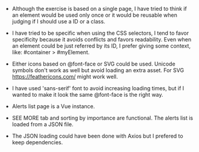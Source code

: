 * Although the exercise is based on a single page, I have tried to think if an element would be used only once or it would be reusable when judging if I should use a ID or a class.

* I have tried to be specific when using the CSS selectors, I tend to favor specificity because it avoids conflicts and favors readability. Even when an element could be just referred by its ID, I prefer giving some context,  like: #container > #myElement.

* Either icons based on @font-face or SVG could be used. Unicode symbols don't work as well but avoid loading an extra asset. For SVG https://feathericons.com/ might work well.

* I have used 'sans-serif' font to avoid increasing loading times, but if I wanted to make it look the same @font-face is the right way.

* Alerts list page is a Vue instance.

* SEE MORE tab and sorting by importance are functional. The alerts list is loaded from a JSON file.

* The JSON loading could have been done with Axios but I prefered to keep dependencies.
